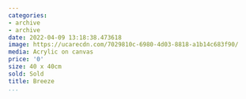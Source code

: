 ```yaml
---
categories:
- archive
- archive
date: 2022-04-09 13:18:38.473618
image: https://ucarecdn.com/7029810c-6980-4d03-8818-a1b14c683f90/
media: Acrylic on canvas
price: '0'
size: 40 x 40cm
sold: Sold
title: Breeze
...
```


